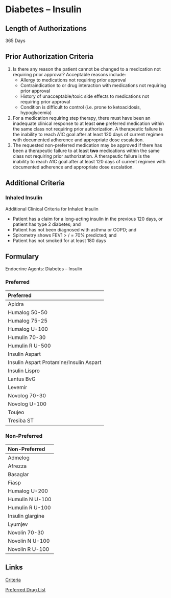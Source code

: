 # Diabetes – Insulin

## Length of Authorizations

365 Days

## Prior Authorization Criteria

1.  Is there any reason the patient cannot be changed to a medication not requiring prior approval? Acceptable reasons include:
    -   Allergy to medications not requiring prior approval
    -   Contraindication to or drug interaction with medications not requiring prior approval
    -   History of unacceptable/toxic side effects to medications not requiring prior approval
    -   Condition is difficult to control (i.e. prone to ketoacidosis, hypoglycemia)
2.  For a medication requiring step therapy, there must have been an inadequate clinical response to at least **one** preferred medication within the same class not requiring prior authorization. A therapeutic failure is the inability to reach A1C goal after at least 120 days of current regimen with documented adherence and appropriate dose escalation.
3.  The requested non-preferred medication may be approved if there has been a therapeutic failure to at least **two** medications within the same class not requiring prior authorization. A therapeutic failure is the inability to reach A1C goal after at least 120 days of current regimen with documented adherence and appropriate dose escalation.

## Additional Criteria

### Inhaled Insulin

Additional Clinical Criteria for Inhaled Insulin

-   Patient has a claim for a long-acting insulin in the previous 120 days, or patient has type 2 diabetes; and
-   Patient has not been diagnosed with asthma or COPD; and
-   Spirometry shows FEV1 \> / = 70% predicted; and
-   Patient has not smoked for at least 180 days

## Formulary

Endocrine Agents: Diabetes – Insulin

### Preferred

| Preferred                               |
| :-------------------------------------- |
| Apidra                                  |
| Humalog 50-50                           |
| Humalog 75-25                           |
| Humalog U-100                           |
| Humulin 70-30                           |
| Humulin R U-500                         |
| Insulin Aspart                          |
| Insulin Aspart Protamine/Insulin Aspart |
| Insulin Lispro                          |
| Lantus BvG                              |
| Levemir                                 |
| Novolog 70-30                           |
| Novolog U-100                           |
| Toujeo                                  |
| Tresiba ST                              |

### Non-Preferred

| Non-Preferred    |
| :--------------- |
| Admelog          |
| Afrezza          |
| Basaglar         |
| Fiasp            |
| Humalog U-200    |
| Humulin N U-100  |
| Humulin R U-100  |
| Insulin glargine |
| Lyumjev          |
| Novolin 70-30    |
| Novolin N U-100  |
| Novolin R U-100  |

## Links

[Criteria](https://pharmacy.medicaid.ohio.gov/sites/default/files/20221001_UPDL_Criteria_APPROVED.pdf#page=50)

[Preferred Drug List](https://pharmacy.medicaid.ohio.gov/sites/default/files/20221001_UPDL_APPROVED_.pdf#page=20)